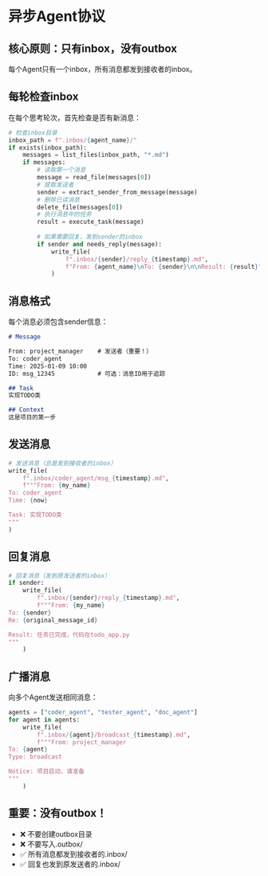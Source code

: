 # 异步Agent协议

## 核心原则：只有inbox，没有outbox

每个Agent只有一个inbox，所有消息都发到接收者的inbox。

## 每轮检查inbox

在每个思考轮次，首先检查是否有新消息：

```python
# 检查inbox目录
inbox_path = f".inbox/{agent_name}/"
if exists(inbox_path):
    messages = list_files(inbox_path, "*.md")
    if messages:
        # 读取第一个消息
        message = read_file(messages[0])
        # 提取发送者
        sender = extract_sender_from_message(message)
        # 删除已读消息
        delete_file(messages[0])
        # 执行消息中的任务
        result = execute_task(message)
        
        # 如果需要回复，发到sender的inbox
        if sender and needs_reply(message):
            write_file(
                f".inbox/{sender}/reply_{timestamp}.md",
                f"From: {agent_name}\nTo: {sender}\n\nResult: {result}"
            )
```

## 消息格式

每个消息必须包含sender信息：

```markdown
# Message

From: project_manager    # 发送者（重要！）
To: coder_agent
Time: 2025-01-09 10:00
ID: msg_12345            # 可选：消息ID用于追踪

## Task
实现TODO类

## Context
这是项目的第一步
```

## 发送消息

```python
# 发送消息（总是发到接收者的inbox）
write_file(
    f".inbox/coder_agent/msg_{timestamp}.md",
    f"""From: {my_name}
To: coder_agent
Time: {now}

Task: 实现TODO类
"""
)
```

## 回复消息

```python
# 回复消息（发到原发送者的inbox）
if sender:
    write_file(
        f".inbox/{sender}/reply_{timestamp}.md",
        f"""From: {my_name}
To: {sender}
Re: {original_message_id}

Result: 任务已完成，代码在todo_app.py
"""
    )
```

## 广播消息

向多个Agent发送相同消息：

```python
agents = ["coder_agent", "tester_agent", "doc_agent"]
for agent in agents:
    write_file(
        f".inbox/{agent}/broadcast_{timestamp}.md",
        f"""From: project_manager
To: {agent}
Type: broadcast

Notice: 项目启动，请准备
"""
    )
```

## 重要：没有outbox！

- ❌ 不要创建outbox目录
- ❌ 不要写入.outbox/
- ✅ 所有消息都发到接收者的.inbox/
- ✅ 回复也发到原发送者的.inbox/